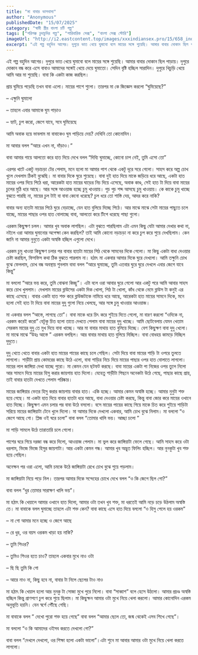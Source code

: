 ```yaml
---
title: "মা বাবার ভালবাসা"
author: "Anonymous"
publishedDate: "15/07/2025"
category: "স্বামী স্ত্রীর বাংলা চটি গল্প"
tags: ["পরিপক্ক চুদাচুদির গল্প", "পারিবারিক সেক্স", "বাংলা সেক্স স্টোরি"]
imageUrl: "http://i2.eastcontent.top/images/xxxindiansex.pro/15/658_indian.jpg"
excerpt: "এই গল্প বহুদিন আগের। দুপুরে ভাত খেয়ে ঘুমাবো বলে মায়ের সঙ্গে শুয়েছি। আমার বাবার দোকান ছিল পাড়ায়। দুপুরে দোকান বন্ধ করে এসে বাবাও আমাদের সঙ্গেই খেয়ে দেয়ে ঘুমাতো। সেদিন বৃষ্টি হচ্ছিল সারাদিন। দুপু..."
---
```


এই গল্প বহুদিন আগের। দুপুরে ভাত খেয়ে ঘুমাবো বলে মায়ের সঙ্গে শুয়েছি। আমার বাবার দোকান ছিল পাড়ায়। দুপুরে দোকান বন্ধ করে এসে বাবাও আমাদের সঙ্গেই খেয়ে দেয়ে ঘুমাতো। সেদিন বৃষ্টি হচ্ছিল সারাদিন। দুপুরে খিচুড়ি খেয়ে আমি আর মা শুয়েছি। বাবা কি একটা কাজ করছিল।

প্রায় ঘুমিয়ে পড়েছি তখন বাবা এলো। মায়ের পাশে শুলো। তারপর মা কে জিজ্ঞেস করলো “ঘুমিয়েছে?”

– এক্ষুনি ঘুমালো

– তাহলে এবার আমাকে ঘুম পাড়াও

– হ্যাট, চুপ করো, জেগে যাবে, সবে ঘুমিয়েছে


আমি অবাক হয়ে ভাবলাম মা বাবাকেও ঘুম পাড়িয়ে দেয়? দেখিনি তো কোনোদিন।


মা আবার বলল “আরে এখন না, দাঁড়াও।”

বাবা আমার গায়ে আলতো করে হাত দিয়ে দেখে বলল “দিব্যি ঘুমাচ্ছে, কোনো চাপ নেই, তুমি এসো তো”


এরপর খাটে একটু নড়াচড়া টের পেলাম, মনে হলো মা আমার পাশ থেকে একটু দূরে সরে গেলো। সাহস করে অল্প চোখ খুলে দেখলাম ঠিকই বুঝেছি। মা বাবার দিকে ঘুরে শুয়েছে। বাবা দুই হাত দিয়ে মাকে জড়িয়ে ধরে আছে, একটা হাত মায়ের ওপর দিয়ে পিঠে ধরা, আরেকটা হাত মায়ের ঘাড়ের নিচ দিয়ে এসেছে, অবাক কাণ্ড, সেই হাত টা দিয়ে বাবা মায়ের চুলের মুঠি ধরে আছে। আর সঙ্গে আওয়াজ হচ্ছে চুমু খাওয়ায়। পুচ পুচ শব্দ আসছে চুমু খাওয়ায়। কে কাকে চুমু খাচ্ছে বুঝতে পারছি না, মায়ের চুল টাই বা বাবা কেনো ধরেছে? চুল ধরে তো শাস্তি দেয়, আদর করে নাকি?


বাবার অন্য হাতটা মায়ের পিঠে ঘুরে বেড়াচ্ছে, যেন হাত বুলিয়ে দিচ্ছে পিঠে। আর মাঝে মাঝে সেটা মায়ের পাছুতে চলে যাচ্ছে, মায়ের পাছার ওপর হাত বোলাচ্ছে বাবা, আলতো করে টিপে ধরেছে পাছা গুলো।


এরকম কিছুক্ষণ চলল। আমার খুব অবাক লাগছিল। এটা বুঝতে পারছিলাম এটা এমন কিছু যেটা আমার দেখার কথা না, নইলে ওরা আমার ঘুমানোর অপেক্ষা কেন করছিল? তাই আমি কোনো নড়াচড়া না করে চুপ করে শুয়ে দেখছিলাম। কেন জানি না আমার নুনুতে একটা অস্বস্তি হচ্ছিল এগুলো দেখে।

এরকম চুমু খাওয়া কিছুক্ষণ চলার পর বাবার হাতটা মায়ের পিঠ থেকে সামনের দিকে গেলো। মা কিছু একটা বাধা দেওয়ার চেষ্টা করছিল, ফিসফিস কথা ঠিক বুঝতে পারলাম না। হঠাৎ মা একবার আমার দিকে ঘুরে দেখলো। আমি তক্ষুনি চোখ বুঝে ফেললাম, চোখ বন্ধ অবস্থায় শুনলাম বাবা বলল “আরে ঘুমাচ্ছে, তুমি এতবার ঘুরে ঘুরে দেখলে এবার জেগে যাবে কিন্তু”


মা বললো “আরে ভয় করে, তুমি বোঝনা কিচ্ছু”। এটা বলে ওরা আবার ঘুরে গেলো আর একটু পরে আমি আবার সাহস করে চোখ খুললাম। দেখলাম মায়ের ব্লাউসের একটা দিক খোলা, পিঠ টা খোলা, কাঁধ থেকে নেমে ব্লাউস টা কনুই এর কাছে এসেছে। বাবার একটা হাত শক্ত করে ব্লাউজটাকে নামিয়ে ধরে আছে, আরেকটা হাত মায়ের সামনে দিকে, মনে হলো সেই হাত টা দিয়ে বাবা মায়ের দুদু গুলো নিয়ে খেলছে, আর সঙ্গে চুমু খাওয়ার আওয়াজ।


মা একবার বলল “আস্তে, লাগছে তো”। বাবা মাকে ধরে চিৎ করে শুইয়ে দিতে গেলো, মা বারণ করলো “ওদিকে না, এরকম করেই করো” যেটুকু চিত হলো তাতে দেখতে পেলাম বাবা মায়ের দুদু খাচ্ছে। আমি ছোটবেলায় যেমন খেতাম সেরকম মায়ের দুদু তে মুখ দিয়ে বাবা খাচ্ছে। আর মা বাবার মাথায় হাত বুলিয়ে দিচ্ছে। বেশ কিছুক্ষণ বাবা দুদু খেলো। মা মাঝে মাঝে “উহঃ আস্তে ” এরকম বলছিল। আর বাবার মাথায় হাত বুলিয়ে দিচ্ছিল। বাবা বোধহয় কামড়ে দিচ্ছিল দুদুতে।


দুদু খেতে খেতে বাবার একটা হাত মায়ের পায়ের কাছে চলে গেছিল। সেটা দিয়ে বাবা মায়ের শাড়ি টা ওপরে তুলতে লাগলো। শাড়ীটা প্রায় কোমরের কাছে উঠে এলো, বাবা শাড়ির নিচে দিয়ে মায়ের পাছার ওপর হাত বোলাতে লাগলো। মায়ের লাল জাঙ্গিয়া দেখা যাচ্ছে পুরো। মা কেমন যেন ছটফট করছে। বাবা মায়ের একটা পা নিজের ওপর তুলে নিলো আর সামনে দিয়ে মায়ের হিসু করার জায়গায় হাত দিলো। যেহেতু শাড়ীটা পিছনে অনেকটা উঠে গেছে, পাছার কাছে প্রায়, তাই বাবার হাতটা দেখতে পেলাম পরিষ্কার।


মায়ের জাঙ্গিয়ার ভেতর হিসু করার জায়গায় বাবার হাত। একি হচ্ছে। আমার কেমন অস্বস্তি হচ্ছে। আমার নুনুটা শক্ত হয়ে গেছে। মা একটা হাত দিয়ে বাবার হাতটা ধরে আছে, বাধা দেওয়ার চেষ্টা করছে, কিন্তু বাবা জোর করে মায়ের ওখানে হাত দিচ্ছে। কিছুক্ষণ এমন চলার পর বাবা উঠে বসলো। বসে মায়ের পায়ের কাছে গিয়ে মাকে চিত করে শুইয়ে শাড়িটা সরিয়ে মায়ের জাঙ্গিয়াটা টেনে খুলে দিলো। মা আমার দিকে দেখলো একবার, আমি চোখ বুঝে নিলাম। মা বললো “ও জেগে আছে গো। প্লিজ ওই ঘরে চলো” বাবা বলল “তোমার খালি ভয়। আচ্ছা চলো ”

মা শাড়ি সামলে উঠে তারাতারি চলে গেলো।


পাশের ঘরে গিয়ে দরজা বন্ধ করে দিলো, আওয়াজ পেলাম। মা ভুল করে জাঙ্গিয়াটা ফেলে গেছে। আমি সাহস করে ওটা ধরলাম, ভিজে ভিজে হিসুর জায়গাটা। আর একটা কেমন গন্ধ। আমার খুব অদ্ভুত ফিলিং হচ্ছিল। আর নুনকুটা খুব শক্ত হয়ে গেছিল।

অনেক্ষন পর ওরা এলো, আমি চমকে উঠে জাঙ্গিয়াটা রেখে চোখ বুঝে শুয়ে পড়লাম।


মা জাঙ্গিয়াটা নিয়ে পড়ে নিল। তারপর আমার দিকে সন্দেহের চোখে দেখে বলল “ও কি জেগে ছিল গো?”


বাবা বলল “ধুর তোমার সারাক্ষণ খালি ভয়”।


মা হঠাৎ কি খেয়ালে আমার ওখানে হাত দিলো, আমার ওটা তখন খুব শক্ত, মা ধরতেই আমি নড়ে চড়ে উঠলাম অস্বস্তি তে। মা বাবাকে বলল ঘুমাচ্ছে তাহলে এটা শক্ত কেন? বাবা কাছে এসে হাত দিয়ে বললো “ও হিসু পেলে হয় ওরকম”

– না গো আমার মনে হচ্ছে ও জেগে আছে

– রে ধুর, ওর বয়স ওরকম খাড়া হয় নাকি?

– তুমি শিওর?

– তুমিও শিওর হতে চাও? তাহলে একবার মুখে নাও ওটা

– ছি ছি তুমি কি গো

– আরে নাও না, কিছু হবে না, বাবার টা নিলে ছেলের টাও নাও


মা হঠাৎ কি খেয়াল হলো আর নুনকু টা সোজা মুখে পুরে নিলো। বাবা “সাব্বাশ” বলে হেসে উঠলো। আমার প্রচণ্ড অস্বস্তি হচ্ছিল কিন্তু প্রাণপণে চুপ করে শুয়ে ছিলাম। মা কিছুক্ষন আমার ওটা মুখে নিয়ে খেলা করলো। আমার কোনোদিন এরকম অনুভূতি হয়নি। যেন স্বর্গে পৌঁছে গেছি।


মা বাবাকে বলল ” দেখো পুরো শক্ত হয়ে গেছে” বাবা বলল “আমার ছেলে তো, জন্ম থেকেই এসব শিখে গেছে”।


মা বললো “ও কি আমাদের ওইসব করতে দেখলো গো?”


বাবা বলল “দেখলে দেখলো, ওর শিক্ষা হলো একটা ভালো”।এটা শুনে মা আবার আমার ওটা মুখে নিয়ে খেলা করতে লাগলো।
